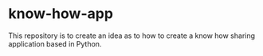 # know-how-app
This repository is to create an idea as to how to create a know how sharing application based in Python. 
